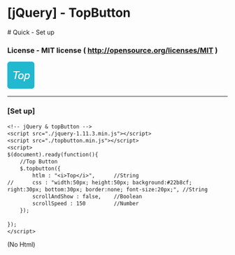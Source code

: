 

# [jQuery] - TopButton
\# Quick - Set up

### License - MIT license ( http://opensource.org/licenses/MIT )

![TopButton](./topButton.png)
_ _ _
### [Set up]
```
<!-- jQuery & topButton -->
<script src="./jquery-1.11.3.min.js"></script>
<script src="./topbutton.min.js"></script>
<script>
$(document).ready(function(){
    //Top Button
    $.topbutton({
        htlm : "<i>Top</i>",      //String
//      css : "width:50px; height:50px; background:#22b8cf; right:30px; bottom:30px; border:none; font-size:20px;", //String
        scrollAndShow : false,    //Boolean
        scrollSpeed : 150         //Number
    });
    
});
</script>
```
(No Html)
